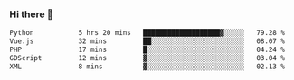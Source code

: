 ### Hi there 👋

<!--START_SECTION:waka-->

```txt
Python           5 hrs 20 mins   ███████████████████▓░░░░░   79.28 %
Vue.js           32 mins         ██░░░░░░░░░░░░░░░░░░░░░░░   08.07 %
PHP              17 mins         █░░░░░░░░░░░░░░░░░░░░░░░░   04.24 %
GDScript         12 mins         ▓░░░░░░░░░░░░░░░░░░░░░░░░   03.04 %
XML              8 mins          ▓░░░░░░░░░░░░░░░░░░░░░░░░   02.13 %
```

<!--END_SECTION:waka-->

<!--
**Jonas-VanHaeken/Jonas-VanHaeken** is a ✨ _special_ ✨ repository because its `README.md` (this file) appears on your GitHub profile.

Here are some ideas to get you started:

- 🔭 I’m currently working on ...
- 🌱 I’m currently learning ...
- 👯 I’m looking to collaborate on ...
- 🤔 I’m looking for help with ...
- 💬 Ask me about ...
- 📫 How to reach me: ...
- 😄 Pronouns: ...
- ⚡ Fun fact: ...
-->
